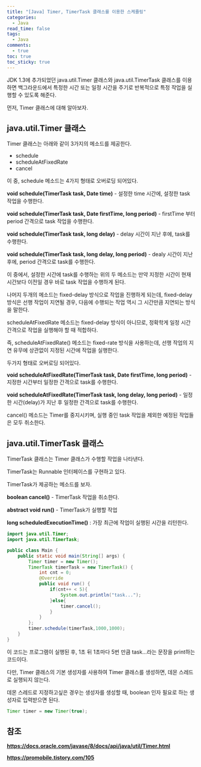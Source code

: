 ```yaml
---
title: "[Java] Timer, TimerTask 클래스를 이용한 스케쥴링"
categories:
  - Java
read_time: false
tags:
  - Java
comments:
  - true
toc: true
toc_sticky: true
---
```


JDK 1.3에 추가되었던 java.util.Timer 클래스와 java.util.TimerTask 클래스를 이용하면 백그라운드에서 특정한 시간 또는 일정 시간을 주기로 반복적으로 특정 작업을 실행할 수 있도록 해준다.

먼저, Timer 클래스에 대해 알아보자.

## java.util.Timer 클래스

Timer 클래스는 아래와 같이 3가지의 메소드를 제공한다.

* schedule
* scheduleAtFixedRate
* cancel

이 중, schedule 메소드는 4가지 형태로 오버로딩 되어있다.

__void schedule(TimerTask task, Date time)__ - 설정한 time 시간에, 설정한 task 작업을 수행한다.

__void schedule(TimerTask task, Date firstTime, long period)__ - firstTime 부터 period 간격으로 task 작업을 수행한다.

__void schedule(TimerTask task, long delay)__ - delay 시간이 지난 후에, task를 수행한다.

__void schedule(TimerTask task, long delay, long period)__ - dealy 시간이 지난 후에, period 간격으로 task를 수행한다.

이 중에서, 설정한 시간에 task를 수행하는 위의 두 메소드는 만약 지정한 시간이 현재 시간보다 이전일 경우 바로 task 작업을 수행하게 된다.

나머지 두개의 메소드는 fixed-delay 방식으로 작업을 진행하게 되는데, fixed-delay 방식은 선행 작업이 지연될 경우, 다음에 수행되는 작업 역시 그 시간만큼 지연되는 방식을 말한다.

scheduleAtFixedRate 메소드는 fixed-delay 방식이 아니므로, 정확학게 일정 시간 간격으로 작업을 실행해야 할 때 적합하다.

즉, scheduleAtFixedRate() 메소드는 fixed-rate 방식을 사용하는데, 선행 작업의 지연 유무에 상관없이 지정된 시간에 작업을 실행한다.

두가지 형태로 오버로딩 되어있다.

__void scheduleAtFixedRate(TimerTask task, Date firstTime, long period)__ - 지정한 시간부터 일정한 간격으로 task를 수행한다.

__void scheduleAtFixedRate(TimerTask task, long delay, long period)__ - 일정한 시간(delay)가 지난 후 일정한 간격으로 task를 수행한다.

cancel() 메소드는 Timer를 중지시키며, 실행 중인 task 작업을 제외한 예정된 작업들은 모두 취소한다.

## java.util.TimerTask 클래스

TimerTask 클래스는 Timer 클래스가 수행할 작업을 나타낸다.

TimerTask는 Runnable 인터페이스를 구현하고 있다.

TimerTask가 제공하는 메소드를 보자.

__boolean cancel()__ - TimerTask 작업을 취소한다.

__abstract void run()__ - TimerTask가 실행할 작업

__long scheduledExecutionTime()__ : 가장 최근에 작업이 실행된 시간을 리턴한다.



```java
import java.util.Timer;
import java.util.TimerTask;

public class Main {
    public static void main(String[] args) {
        Timer timer = new Timer();
        TimerTask timerTask = new TimerTask() {
            int cnt = 0;
            @Override
            public void run() {
                if(cnt++ < 5){
                    System.out.println("task...");
                }else{
                    timer.cancel();
                }
            }
        };
        timer.schedule(timerTask,1000,1000);
    }
}
```

이 코드는 프로그램이 실행된 후, 1초 뒤 1초마다 5번 만큼 task...라는 문장을 print하는 코드이다.

다만, Timer 클래스의 기본 생성자를 사용하여 Timer 클래스를 생성하면, 데몬 스레드로 실행되지 않는다.

데몬 스레드로 지정하고싶은 경우는 생성자를 생성할 때, boolean 인자 필요로 하는 생성자로 입력받으면 된다.

```java
Timer timer = new Timer(true);
```

## 참조
__https://docs.oracle.com/javase/8/docs/api/java/util/Timer.html__

__https://promobile.tistory.com/105__

